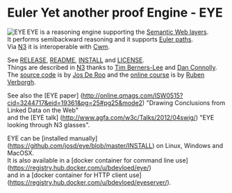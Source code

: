 # Euler Yet another proof Engine - EYE

<img align="left" src="https://josd.github.io/images/eye.png" alt="EYE"/> EYE is a reasoning engine supporting the [Semantic Web layers](http://www.w3.org/DesignIssues/diagrams/sweb-stack/2006a).<br/>
It performs semibackward reasoning and it supports [Euler paths](http://mathworld.wolfram.com/KoenigsbergBridgeProblem.html).<br/>
Via [N3](http://www.w3.org/TeamSubmission/n3/) it is interoperable with [Cwm](http://www.w3.org/2000/10/swap/doc/cwm).<br/>

See [RELEASE](https://github.com/josd/eye/blob/master/RELEASE), [README](https://github.com/josd/eye/blob/master/README), [INSTALL](https://github.com/josd/eye/blob/master/INSTALL) and [LICENSE](https://github.com/josd/eye/blob/master/LICENSE).<br/>
Things are described in [N3](http://www.w3.org/TeamSubmission/n3/) thanks to [Tim Berners-Lee](http://www.w3.org/People/Berners-Lee/) and [Dan Connolly](http://www.w3.org/People/Connolly/).<br/>
The [source code](https://github.com/josd/eye/blob/master/eye.prolog) is by [Jos De Roo](https://josd.github.io/) and the [online course](http://n3.restdesc.org/) is by [Ruben Verborgh](http://ruben.verborgh.org/).<br/>

See also the [EYE paper] (http://online.qmags.com/ISW0515?cid=3244717&eid=19361&pg=25#pg25&mode2) "Drawing Conclusions from Linked Data on the Web"<br/>
and the [EYE talk] (http://www.agfa.com/w3c/Talks/2012/04swig/) "EYE looking through N3 glasses".<br/>

EYE can be [installed manually] (https://github.com/josd/eye/blob/master/INSTALL) on Linux, Windows and MacOSX.<br/>
It is also available in a [docker container for command line use] (https://registry.hub.docker.com/u/bdevloed/eye/)<br/>
and in a [docker container for HTTP client use] (https://registry.hub.docker.com/u/bdevloed/eyeserver/).<br/>
